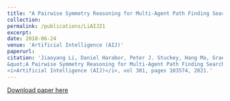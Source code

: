 ```yaml
---
title: "A Pairwise Symmetry Reasoning for Multi-Agent Path Finding Search"
collection:
permalink: /publications/LiAIJ21
excerpt: 
date: 2018-06-24
venue: 'Artificial Intelligence (AIJ)'
paperurl:
citation: 'Jiaoyang Li, Daniel Harabor, Peter J. Stuckey, Hang Ma, Graeme Gange and Sven Koenig. (2021). 
&quot;A Pairwise Symmetry Reasoning for Multi-Agent Path Finding Search.&quot; 
<i>Artificial Intelligence (AIJ)</i>, vol 301, pages 103574, 2021.'
---
```


[Download paper here](http://jiaoyang-li.github.io/files/2018-ICAPS.pdf)

